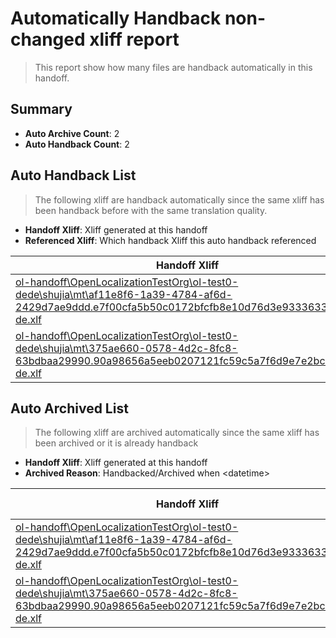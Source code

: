 # Automatically Handback non-changed xliff report
> This report show how many files are handback automatically in this handoff.

## Summary
* **Auto Archive Count**: 2
* **Auto Handback Count**: 2

## Auto Handback List
> The following xliff are handback automatically since the same xliff has been handback before with the same translation quality.

* **Handoff Xliff**: Xliff generated at this handoff
* **Referenced Xliff**: Which handback Xliff this auto handback referenced

| Handoff Xliff | Referenced Xliff | 
| --- | --- | 
| [ol-handoff\OpenLocalizationTestOrg\ol-test0-dede\shujia\mt\af11e8f6-1a39-4784-af6d-2429d7ae9ddd.e7f00cfa5b50c0172bfcfb8e10d76d3e9333633a.de-de.xlf](https://github.com/OpenLocalizationTestOrg/ol-test0-handoff/blob/7fd578c1ce9ee1f3bec9b27620c63eaf0bbd6149/ol-handoff/OpenLocalizationTestOrg/ol-test0-dede/shujia/mt/af11e8f6-1a39-4784-af6d-2429d7ae9ddd.e7f00cfa5b50c0172bfcfb8e10d76d3e9333633a.de-de.xlf) | [ol-handback\OpenLocalizationTestOrg\ol-test0-dede\shujia\ht\af11e8f6-1a39-4784-af6d-2429d7ae9ddd.e7f00cfa5b50c0172bfcfb8e10d76d3e9333633a.de-de.xlf](https://github.com/OpenLocalizationTestOrg/ol-test0-handback/blob/60e01a9df0ea07f8e9a5d8c22eec036353a26a06/ol-handback/OpenLocalizationTestOrg/ol-test0-dede/shujia/ht/af11e8f6-1a39-4784-af6d-2429d7ae9ddd.e7f00cfa5b50c0172bfcfb8e10d76d3e9333633a.de-de.xlf) | 
| [ol-handoff\OpenLocalizationTestOrg\ol-test0-dede\shujia\mt\375ae660-0578-4d2c-8fc8-63bdbaa29990.90a98656a5eeb0207121fc59c5a7f6d9e7e2bc11.de-de.xlf](https://github.com/OpenLocalizationTestOrg/ol-test0-handoff/blob/7fd578c1ce9ee1f3bec9b27620c63eaf0bbd6149/ol-handoff/OpenLocalizationTestOrg/ol-test0-dede/shujia/mt/375ae660-0578-4d2c-8fc8-63bdbaa29990.90a98656a5eeb0207121fc59c5a7f6d9e7e2bc11.de-de.xlf) | [ol-handback\OpenLocalizationTestOrg\ol-test0-dede\shujia\ht\375ae660-0578-4d2c-8fc8-63bdbaa29990.90a98656a5eeb0207121fc59c5a7f6d9e7e2bc11.de-de.xlf](https://github.com/OpenLocalizationTestOrg/ol-test0-handback/blob/60e01a9df0ea07f8e9a5d8c22eec036353a26a06/ol-handback/OpenLocalizationTestOrg/ol-test0-dede/shujia/ht/375ae660-0578-4d2c-8fc8-63bdbaa29990.90a98656a5eeb0207121fc59c5a7f6d9e7e2bc11.de-de.xlf) | 

## Auto Archived List
> The following xliff are archived automatically since the same xliff has been archived or it is already handback

* **Handoff Xliff**: Xliff generated at this handoff
* **Archived Reason**: Handbacked/Archived when &lt;datetime&gt;

| Handoff Xliff | Archived Reason | 
| --- | --- | 
| [ol-handoff\OpenLocalizationTestOrg\ol-test0-dede\shujia\mt\af11e8f6-1a39-4784-af6d-2429d7ae9ddd.e7f00cfa5b50c0172bfcfb8e10d76d3e9333633a.de-de.xlf](https://github.com/OpenLocalizationTestOrg/ol-test0-handoff/blob/7fd578c1ce9ee1f3bec9b27620c63eaf0bbd6149/ol-handoff/OpenLocalizationTestOrg/ol-test0-dede/shujia/mt/af11e8f6-1a39-4784-af6d-2429d7ae9ddd.e7f00cfa5b50c0172bfcfb8e10d76d3e9333633a.de-de.xlf) | Archived when 17/02/09 07:15 | 
| [ol-handoff\OpenLocalizationTestOrg\ol-test0-dede\shujia\mt\375ae660-0578-4d2c-8fc8-63bdbaa29990.90a98656a5eeb0207121fc59c5a7f6d9e7e2bc11.de-de.xlf](https://github.com/OpenLocalizationTestOrg/ol-test0-handoff/blob/7fd578c1ce9ee1f3bec9b27620c63eaf0bbd6149/ol-handoff/OpenLocalizationTestOrg/ol-test0-dede/shujia/mt/375ae660-0578-4d2c-8fc8-63bdbaa29990.90a98656a5eeb0207121fc59c5a7f6d9e7e2bc11.de-de.xlf) | Handbacked | 

